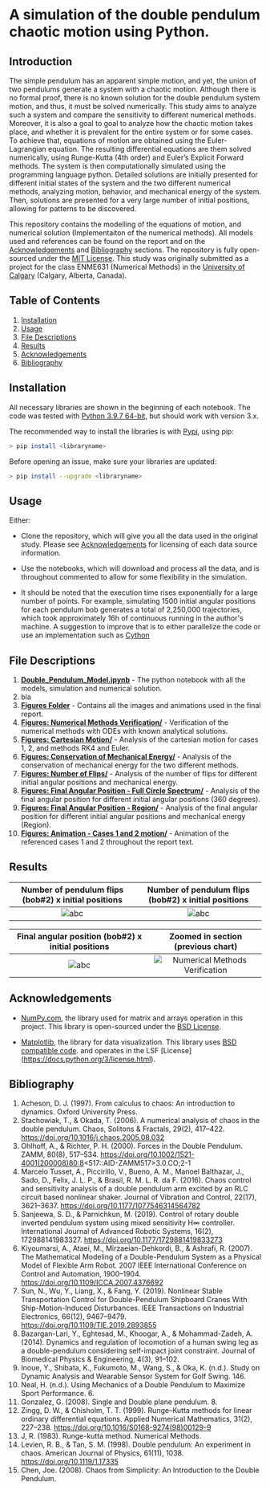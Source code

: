 # A simulation of the double pendulum chaotic motion using Python.

## Introduction
The simple pendulum has an apparent simple motion, and yet, the union of two pendulums generate a system with a chaotic motion. Although there is no formal proof, there is no known solution for the double pendulum system motion, and thus, it must be solved numerically. This study aims to analyze such a system and compare the sensitivity to different numerical methods. Moreover, it is also a goal to goal to analyze how the chaotic motion takes place, and whether it is prevalent for the entire system or for some cases.
To achieve that, equations of motion are obtained using the Euler-Lagrangian equation. The resulting differential equations are them solved numerically, using Runge-Kutta (4th order) and Euler’s Explicit Forward methods. The system is then computationally simulated using the programming language python. Detailed solutions are initially presented for different initial states of the system and the two different numerical methods, analyzing motion, behavior, and mechanical energy of the system. Then, solutions are presented for a very large number of initial positions, allowing for patterns to be discovered.

This repository contains the modelling of the equations of motion, and numerical solution (Implementaiton of the numerical methods). All models used and references can be found on the report and on the [Acknowledgements](#Acknowledgements) and [Bibliography](#Bibliography) sections. The repository is fully open-sourced under the [MIT License](https://choosealicense.com/licenses/mit/). This study was originally submitted as a project for the class ENME631 (Numerical Methods) in the [University of Calgary](https://www.ucalgary.ca/) (Calgary, Alberta, Canada).

## Table of Contents
1. [Installation](#Installation)
2. [Usage](#Usage)
3. [File Descriptions](#File-Descriptions)
4. [Results](#Results)
5. [Acknowledgements](#Acknowledgements)
6. [Bibliography](#Bibliography)


## Installation
All necessary libraries are shown in the beginning of each notebook. The code was tested with [Python 3.9.7 64-bit](https://www.python.org/downloads/release/python-397/), but should work with version 3.x. 

The recommended way to install the libraries is with [Pypi](https://pypi.org), using pip:
```bash
> pip install <libraryname>
```
Before opening an issue, make sure your libraries are updated:
```bash
> pip install --upgrade <libraryname>
```

## Usage
Either: 

* Clone the repository, which will give you all the data used in the original study. Please see [Acknowledgements](#Acknowledgements) for licensing of each data source information.

* Use the notebooks, which will download and process all the data, and is throughout commented to allow for some flexibility in the simulation.

* It should be noted that the execution time rises exponentially for a large number of points. For example, simulating 1500 initial angular positions for each pendulum bob generates a total of 2,250,000 trajectories, which took approximately 16h of continuous running in the author's machine. A suggestion to improve that is to either parallelize the code or use an implementation such as [Cython](https://cython.org/)

## File Descriptions
1.  [**Double_Pendulum_Model.ipynb**](./1-source/Double_Pendulum_Model.ipynb) - The python notebook with all the models, simulation and numerical solution.
2.  bla
3.  [**Figures Folder**](./2-figures/) - Contains all the images and animations used in the final report.
4.  [**Figures: Numerical Methods Verification/**](./2-figures/1-Numerical%20Methods%20Verification/) - Verification of the numerical methods with ODEs with known analytical solutions.
5.  [**Figures: Cartesian Motion/**](./2-figures/2-Cartesian%20Motion/) - Analysis of the cartesian motion for cases 1, 2, and methods RK4 and Euler.
6.  [**Figures: Conservation of Mechanical Energy/**](./2-figures/3-Conservation%20of%20Mechanical%20Energy/) - Analysis of the conservation of mechanical energy for the two different methods.
7.  [**Figures: Number of Flips/**](./2-figures/4-Number%20of%20Flips/) - Analysis of the number of flips for different initial angular positions and mechanical energy.
8.  [**Figures: Final Angular Position - Full Circle Spectrum/**](./2-figures/5-Final%20Angular%20Position%20-%20Full%20Circle%20Spectrum/) - Analysis of the final angular position for different initial angular positions (360 degrees).
9.  [**Figures: Final Angular Position - Region/**](./2-figures/6-Final%20Angular%20Position%20-%20Region/) - Analysis of the final angular position for different initial angular positions and mechanical energy (Region).
10. [**Figures: Animation - Cases 1 and 2 motion/**](./2-figures/7-Animation%20-%20Cases%201%20and%202%20motion/) - Animation of the referenced cases 1 and 2 throughout the report text.

## Results
Number of pendulum flips (bob#2) x initial positions             |  Number of pendulum flips (bob#2) x initial positions
:-------------------------:|:-------------------------:
![**abc**](./2-figures/4-Number%20of%20Flips/Number%20of%20Flips%20x%20Initial%20Angular%20Positions.png)  |  ![**abc**](./2-figures/4-Number%20of%20Flips/Number%20of%20Flips%20x%20Initial%20Mechanical%20Energy.png)

Final angular position (bob#2) x initial positions             |  Zoomed in section (previous chart)
:-------------------------:|:-------------------------:
![**abc**](./2-figures/5-Final%20Angular%20Position%20-%20Full%20Circle%20Spectrum/Color/Colored%20Final%20angular%20position.png)  |  ![**Numerical Methods Verification**](./2-figures/6-Final%20Angular%20Position%20-%20Region/Color/Colored%20Final%20angular%20position%20-%20Region.png)



## Acknowledgements
* [NumPy.com](https://numpy.org/), the library used for matrix and arrays operation in this project. This library is open-sourced under the [BSD License](https://choosealicense.com/licenses/0bsd/).

* [Matplotlib](https://matplotlib.org/), the library for data visualization. This library uses [BSD compatible code](https://choosealicense.com/licenses/0bsd/).
 and operates in the LSF [License] (https://docs.python.org/3/license.html).

## Bibliography
1. Acheson, D. J. (1997). From calculus to chaos: An introduction to dynamics. Oxford University Press.
2. Stachowiak, T., & Okada, T. (2006). A numerical analysis of chaos in the double pendulum. Chaos, Solitons & Fractals, 29(2), 417–422. https://doi.org/10.1016/j.chaos.2005.08.032
3. Ohlhoff, A., & Richter, P. H. (2000). Forces in the Double Pendulum. ZAMM, 80(8), 517–534. https://doi.org/10.1002/1521-4001(200008)80:8<517::AID-ZAMM517>3.0.CO;2-1
4. Marcelo Tusset, A., Piccirillo, V., Bueno, A. M., Manoel Balthazar, J., Sado, D., Felix, J. L. P., & Brasil, R. M. L. R. da F. (2016). Chaos control and sensitivity analysis of a double pendulum arm excited by an RLC circuit based nonlinear shaker. Journal of Vibration and Control, 22(17), 3621–3637. https://doi.org/10.1177/1077546314564782
5. Sanjeewa, S. D., & Parnichkun, M. (2019). Control of rotary double inverted pendulum system using mixed sensitivity H∞ controller. International Journal of Advanced Robotic Systems, 16(2), 172988141983327. https://doi.org/10.1177/1729881419833273
6. Kiyoumarsi, A., Ataei, M., Mirzaeian-Dehkordi, B., & Ashrafi, R. (2007). The Mathematical Modeling of a Double-Pendulum System as a Physical Model of Flexible Arm Robot. 2007 IEEE International Conference on Control and Automation, 1900–1904. https://doi.org/10.1109/ICCA.2007.4376692
7. Sun, N., Wu, Y., Liang, X., & Fang, Y. (2019). Nonlinear Stable Transportation Control for Double-Pendulum Shipboard Cranes With Ship-Motion-Induced Disturbances. IEEE Transactions on Industrial Electronics, 66(12), 9467–9479. https://doi.org/10.1109/TIE.2019.2893855
8. Bazargan-Lari, Y., Eghtesad, M., Khoogar, A., & Mohammad-Zadeh, A. (2014). Dynamics and regulation of locomotion of a human swing leg as a double-pendulum considering self-impact joint constraint. Journal of Biomedical Physics & Engineering, 4(3), 91–102.
9. Inoue, Y., Shibata, K., Fukumoto, M., Wang, S., & Oka, K. (n.d.). Study on Dynamic Analysis and Wearable Sensor System for Golf Swing. 146.
10. Neal, H. (n.d.). Using Mechanics of a Double Pendulum to Maximize Sport Performance. 6.
11. Gonzalez, G. (2008). Single and Double plane pendulum. 8.
12. Zingg, D. W., & Chisholm, T. T. (1999). Runge–Kutta methods for linear ordinary differential equations. Applied Numerical Mathematics, 31(2), 227–238. https://doi.org/10.1016/S0168-9274(98)00129-9
13. J, R. (1983). Runge-kutta method. Numerical Methods.
14. Levien, R. B., & Tan, S. M. (1998). Double pendulum: An experiment in chaos. American Journal of Physics, 61(11), 1038. https://doi.org/10.1119/1.17335
15. Chen, Joe. (2008). Chaos from Simplicity: An Introduction to the Double Pendulum.
